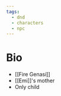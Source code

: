 ```yaml
---
tags:
  - dnd
  - characters
  - npc
---
```

# Bio
- [[Fire Genasi]]
- [[Emi]]'s mother
- Only child